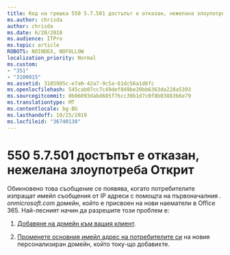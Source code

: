 ```yaml
---
title: Код на грешка 550 5.7.501 достъпът е отказан, нежелана злоупотреба открити
ms.author: chrisda
author: chrisda
ms.date: 6/28/2018
ms.audience: ITPro
ms.topic: article
ROBOTS: NOINDEX, NOFOLLOW
localization_priority: Normal
ms.custom:
- "351"
- "3100015"
ms.assetid: 3105905c-e7a0-42a7-9c5a-61dc56a1d6fc
ms.openlocfilehash: 545cab07cc7c49def849be20bb6363da228a5393
ms.sourcegitcommit: 0b06093dabd685f76cc39b1d7c0f8b03883b6e79
ms.translationtype: MT
ms.contentlocale: bg-BG
ms.lasthandoff: 10/25/2019
ms.locfileid: "36740130"
---
```

# <a name="550-57501-access-denied-spam-abuse-detected"></a>550 5.7.501 достъпът е отказан, нежелана злоупотреба Открит

Обикновено това съобщение се появява, когато потребителите изпращат имейл съобщения от IP адреси с помощта на първоначалния *. onmicrosoft.com* домейн, който е присвоен на нови наематели в Office 365. Най-лесният начин да разрешите този проблем е:

1. [Добавяне на домейн към вашия клиент](https://docs.microsoft.com//office365/admin/setup/add-domain).

2. [Променете основния имейл адрес на потребителите си](https://docs.microsoft.com//office365/admin/add-users/change-a-user-name-and-email-address) на новия персонализиран домейн, който току-що добавихте.
